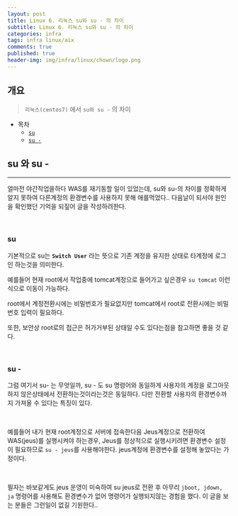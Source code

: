 ```yaml
---
layout: post
title: Linux 6. 리눅스 su와 su - 의 차이
subtitle: Linux 6. 리눅스 su와 su - 의 차이
categories: infra
tags: infra linux/aix
comments: true
published: true
header-img: img/infra/linux/chown/logo.png
---
```


## 개요
> `리눅스(centos7)` 에서 `su와 su -` 의 차이
  
- 목차
	- [`su`](#su)
	- [`su -`](#su--)
  
## su 와 su -
---
얼마전 야간작업을하다 WAS를 재기동할 일이 있었는데, su와 su-의 차이를 정확하게 알지 못하여 다른계정의 환경변수를 사용하지 못해 애를먹었다.. 다음날이 되서야 원인을 확인했던 기억을 되짚어 글을 작성하려한다. 

<br>


### su

기본적으로 su는 **`Switch User`** 라는 뜻으로 기존 계정을 유지한 상태로 타계정에 로그인 하는것을 의미한다. 

예를들어 현재 root에서 작업중에 tomcat계정으로 들어가고 싶은경우 `su tomcat` 이런식으로 이동이 가능하다.

root에서 계정전환시에는 비밀번호가 필요없지만 tomcat에서 root로 전환시에는 비밀번호 입력이 필요하다.

또한, 보안상 root로의 접근은 허가거부된 상태일 수도 있다는점을 참고하면 좋을 것 같다.


<br>

### su -

그럼 여기서 su- 는 무엇일까, su - 도 su 명령어와 동일하게 사용자의 계정을 로그아웃하지 않은상태에서 전환하는것이라는것은 동일하다. 다만 전환할 사용자의 환경변수까지 가져올 수 있다는 특징이 있다.

<br>

예를들어 내가 현재 root계정으로 서버에 접속한다음 Jeus계정으로 전환하여 WAS(jeus)를 실행시켜야 하는경우, Jeus를 정상적으로 실행시키려면 환경변수 설정이 필요하므로 `su - jeus`를 사용해야한다. jeus계정에 환경변수를 설정해 놓았다는 가정이다.


<br>


필자는 바보같게도 jeus 운영이 미숙하여 su jeus로 전환 후 아무리 `jboot, jdown, ja` 명령어를 사용해도 환경변수가 없어 명령어가 실행되지않는 경험을 했다. 이 글을 보는 분들은 그런일이 없길 기원한다..
